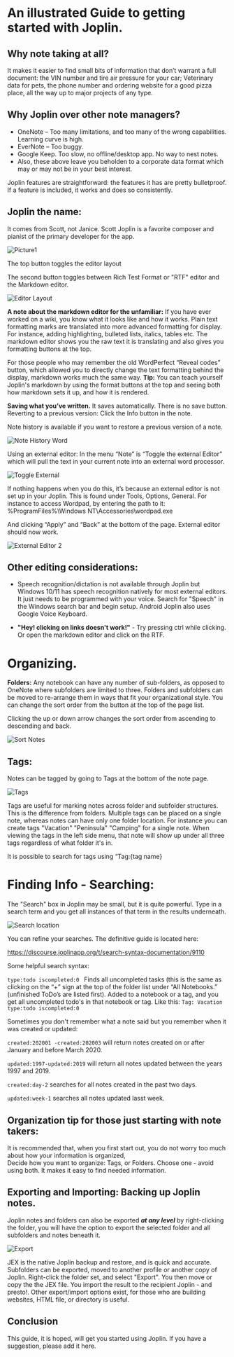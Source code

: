 # An illustrated Guide to getting started with Joplin.  

## Why note taking at all?
It makes it easier to find small bits of information that don’t warrant a full document: the VIN number and tire air pressure for your car; Veterinary data for pets, the phone number and ordering website for a good pizza place, all the way up to major projects of any type.
 
## Why Joplin over other note managers? 
- OneNote – Too many limitations, and too many of the wrong capabilities. Learning curve is high.
- EverNote – Too buggy.
- Google Keep. Too slow, no offline/desktop app. No way to nest notes. 
- Also, these above leave you beholden to a corporate data format which may or may not be in your best interest.

Joplin features are straightforward: the features it has are pretty bulletproof.  If a feature is included, it works and does so consistently.

## Joplin the name: 
It comes from Scott, not Janice.  Scott Joplin is a favorite composer and pianist of the primary developer for the app.

![Picture1](https://user-images.githubusercontent.com/17282079/229366932-2630a7f8-263c-4702-95e9-f27ff75a33e8.png)

The top button toggles the editor layout 

The second button toggles between Rich Test Format or "RTF" editor and the Markdown editor.

![Editor Layout](https://user-images.githubusercontent.com/17282079/229366968-4d191d47-5d4a-40f2-a0e9-300ce9c2f4a6.jpg)

**A note about the markdown editor for the unfamiliar:**
If you have ever worked on a wiki, you know what it looks like and how it works.  Plain text formatting marks are translated into more advanced formatting for display. For instance, adding highlighting, bulleted lists, italics, tables etc.  The markdown editor shows you the raw text it is translating and also gives you formatting buttons at the top.

For those people who may remember the old WordPerfect “Reveal codes” button, which allowed you to directly change the text formatting behind the display, markdown works much the same way.
**Tip:** You can teach yourself Joplin's markdown by using the format buttons at the top and seeing both how markdown sets it up, and how it is rendered.
  
**Saving what you’ve written.**  It saves automatically. There is no save button.
Reverting to a previous version: Click the Info button in the note. 
 
Note history is available if you want to restore a previous version of a note.

![Note History Word](https://user-images.githubusercontent.com/17282079/229367109-5acf0a3e-c959-4a69-b558-3077846d2f1b.jpg)

Using an external editor:
In the menu “Note” is “Toggle the external Editor” which will pull the text in your current note into an external word processor. 

![Toggle External](https://user-images.githubusercontent.com/17282079/229367123-39af7d24-97f9-4dd1-af29-7a1cfd40ae99.png)

If nothing happens when you do this, it’s because an external editor is not set up in your Joplin.  This is found under Tools, Options, General.
For instance to access Wordpad, by entering the path to it:
%ProgramFiles%\Windows NT\Accessories\wordpad.exe

And clicking “Apply” and “Back” at the bottom of the page.  External editor should now work.

![External Editor 2](https://user-images.githubusercontent.com/17282079/229367163-9016f3db-0d97-4fda-9160-0598d7cef615.png)

## Other editing considerations:
- Speech recognition/dictation is not available through Joplin but Windows 10/11 has speech recognition natively for most external editors. It just needs to be programmed with your voice.  Search for "Speech" in the Windows search bar and begin setup.
Android Joplin also uses Google Voice Keyboard.


- **"Hey! clicking on links doesn't work!"** - Try pressing ctrl while clicking. Or open the markdown editor and click on the RTF.

# Organizing.
**Folders:**
Any notebook can have any number of sub-folders, as opposed to OneNote where subfolders are limited to three.
Folders and subfolders can be moved to re-arrange them in ways that fit your organizational style.  You can change the sort order from the button at the top of the page list. 

Clicking the up or down arrow changes the sort order from ascending to descending and back.

![Sort Notes](https://user-images.githubusercontent.com/17282079/229367181-b28ddadf-5660-45d9-a6bf-8687bf20930e.jpg)

## Tags:
Notes can be tagged by going to Tags at the bottom of the note page.

 ![Tags](https://user-images.githubusercontent.com/17282079/229367196-07e2c247-932e-4778-bc1b-069804c3aaf3.jpg)

Tags are useful for marking notes across folder and subfolder structures. This is the difference from folders. Multiple tags can be placed on a single note, whereas notes can have only one folder location. For instance you can create tags "Vacation" "Peninsula" "Camping" for a single note.  When viewing the tags in the left side menu, that note will show up under all three tags regardless of what folder it's in.  

It is possible to search for tags using “Tag:{tag name}

# Finding Info - Searching:
The "Search" box in Joplin may be small, but it is quite powerful.  Type in a search term and you get all instances of that term in the results underneath.

![Search location](https://user-images.githubusercontent.com/17282079/229367245-16fb0133-cad5-436d-a4b9-9e7c1beb636c.png)

You can refine your searches. The definitive guide is located here: 

https://discourse.joplinapp.org/t/search-syntax-documentation/9110

Some helpful search syntax:

`type:todo iscompleted:0 `
Finds all uncompleted tasks (this is the same as clicking on the “+” sign at the top of the folder list under “All Notebooks.” (unfinished ToDo’s are listed first). Added to a notebook or a tag, and you get all uncompleted todo's in that notebook or tag. Like this: 
`Tag: Vacation type:todo iscompleted:0`

Sometimes you don't remember what a note said but you remember when it was created or updated:

`created:202001 -created:202003` will return notes created on or after January and before March 2020.

`updated:1997-updated:2019`  will return all notes updated between the years 1997 and 2019.

`created:day-2` searches for all notes created in the past two days.

`updated:week-1` searches all notes updated lasst week.

## Organization tip for those just starting with note takers: 
It is recommended that, when you first start out, you do not worry too much about how your information is organized,  
Decide how you want to organize: Tags, or Folders. Choose one - avoid using both. It makes it easy to find needed information.
 

## Exporting and Importing: Backing up Joplin notes.
Joplin notes and folders can also be exported ***at any level*** by right-clicking the folder, you will have the option to export the selected folder and all subfolders and notes beneath it.

![Export](https://user-images.githubusercontent.com/17282079/229367268-6e7d22d7-db4f-4048-86ec-55f5fb20a418.png)

JEX is the native Joplin backup and restore, and is quick and accurate. Subfolders can be exported, moved to another profile or another copy of Joplin. Right-click the folder set, and select "Export". You then move or copy the the JEX file.  You import the result to the recipient Joplin - and presto!.
Other export/import options exist, for those who are building websites, HTML file, or directory is useful.


## Conclusion
This guide, it is hoped, will get you started using Joplin.  If you have a suggestion, please add it here.


